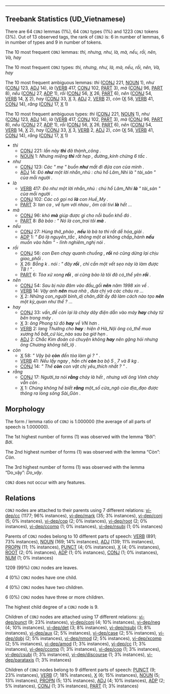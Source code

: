 

--------------------------------------------------------------------------------

## Treebank Statistics (UD_Vietnamese)

There are 64 `CONJ` lemmas (1%), 64 `CONJ` types (1%) and 1223 `CONJ` tokens (3%).
Out of 13 observed tags, the rank of `CONJ` is: 6 in number of lemmas, 6 in number of types and 9 in number of tokens.

The 10 most frequent `CONJ` lemmas: <em>thì, nhưng, như, là, mà, nếu, rồi, nên, Và, hay</em>

The 10 most frequent `CONJ` types:  <em>thì, nhưng, như, là, mà, nếu, rồi, nên, Và, hay</em>

The 10 most frequent ambiguous lemmas: <em>thì</em> ([CONJ]() 221, [NOUN]() 1), <em>như</em> ([CONJ]() 123, [ADJ]() 14), <em>là</em> ([VERB]() 417, [CONJ]() 102, [PART]() 3), <em>mà</em> ([CONJ]() 96, [PART]() 8), <em>nếu</em> ([CONJ]() 27, [ADP]() 1), <em>rồi</em> ([CONJ]() 56, [X]() 26, [PART]() 6), <em>nên</em> ([CONJ]() 54, [VERB]() 14, [X]() 2), <em>hay</em> ([CONJ]() 33, [X]() 3, [ADJ]() 2, [VERB]() 2), <em>còn</em> ([X]() 58, [VERB]() 41, [CONJ]() 14), <em>rằng</em> ([CONJ]() 17, [X]() 1)

The 10 most frequent ambiguous types:  <em>thì</em> ([CONJ]() 221, [NOUN]() 1), <em>như</em> ([CONJ]() 123, [ADJ]() 14), <em>là</em> ([VERB]() 417, [CONJ]() 102, [PART]() 3), <em>mà</em> ([CONJ]() 96, [PART]() 8), <em>nếu</em> ([CONJ]() 27, [ADP]() 1), <em>rồi</em> ([CONJ]() 56, [X]() 26, [PART]() 6), <em>nên</em> ([CONJ]() 54, [VERB]() 14, [X]() 2), <em>hay</em> ([CONJ]() 33, [X]() 3, [VERB]() 2, [ADJ]() 2), <em>còn</em> ([X]() 58, [VERB]() 41, [CONJ]() 14), <em>rằng</em> ([CONJ]() 17, [X]() 1)


* <em>thì</em>
  * [CONJ]() 221: <em>lần này <b>thì</b> đã thành_công .</em>
  * [NOUN]() 1: <em>Nhưng miệng <b>thì</b> rất hẹp , đường_kính chừng 6 tấc .</em>
* <em>như</em>
  * [CONJ]() 123: <em>Các " mẹ " buồn <b>như</b> mất đi đứa con của mình .</em>
  * [ADJ]() 14: <em>Đó <b>như</b> một lời nhắn_nhủ : chú hổ Lâm_Nhi là " tài_sản " của mỗi người .</em>
* <em>là</em>
  * [VERB]() 417: <em>Đó như một lời nhắn_nhủ : chú hổ Lâm_Nhi <b>là</b> " tài_sản " của mỗi người .</em>
  * [CONJ]() 102: <em>Các cô gọi nó <b>là</b> con Huế_My .</em>
  * [PART]() 3: <em>tan ca , về tụm với nhau , ôm cái tivi <b>là</b> hết ...</em>
* <em>mà</em>
  * [CONJ]() 96: <em>khó <b>mà</b> giúp được gì cho nỗi buồn khổ đó .</em>
  * [PART]() 8: <em>Bà bảo : " Nó là con_trai tôi <b>mà</b> .</em>
* <em>nếu</em>
  * [CONJ]() 27: <em>Hùng thở_phào , <b>nếu</b> là bà ta thì rất dễ hóa_giải .</em>
  * [ADP]() 1: <em>" Đó là nguyên_tắc , không một ai không chấp_hành <b>nếu</b> muốn vào hầm " - lĩnh nghiêm_nghị nói .</em>
* <em>rồi</em>
  * [CONJ]() 56: <em>con Đen chạy quanh chuồng , <b>rồi</b> nó cũng dừng lại chịu giao_phối .</em>
  * [X]() 26: <em>Bỗng k . nói : " đây <b>rồi</b> , chỉ cần một vết sẹo này là làm được TB ! " .</em>
  * [PART]() 6: <em>Tòa xử xong <b>rồi</b> , ai cũng bảo là tôi đã có_thể yên <b>rồi</b> .</em>
* <em>nên</em>
  * [CONJ]() 54: <em>Sau bị nứa đâm vào đầu_gối <b>nên</b> năm 1998 xin về .</em>
  * [VERB]() 14: <em>Vậy anh <b>nên</b> mua nhà , đưa chị và các cháu ra ...</em>
  * [X]() 2: <em>Những con_người bình_dị chân_đất ấy đã làm cách nào tạo <b>nên</b> một kỳ_quan như thế ? ...</em>
* <em>hay</em>
  * [CONJ]() 33: <em>vấn_đề còn lại là cháy dây điện dẫn vào máy <b>hay</b> cháy từ bên trong máy .</em>
  * [X]() 3: <em>ông Phong từ đó <b>hay</b> về VN hơn .</em>
  * [VERB]() 2: <em>lang Thưởng cho <b>hay</b> : hiện ở Hà_Nội ông có_thể mua xương hổ bất_cứ lúc_nào sau ba giờ hẹn .</em>
  * [ADJ]() 2: <em>Chắc Kim đoán có chuyện không <b>hay</b> nên gặng hỏi nhưng ông Chương không tiết_lộ .</em>
* <em>còn</em>
  * [X]() 58: <em>" Vậy bà <b>còn</b> đến tòa làm gì ? " .</em>
  * [VERB]() 41: <em>Nếu lấy ngay , hắn chỉ <b>còn</b> ba bộ 5 , 7 và 8 kg .</em>
  * [CONJ]() 14: <em>" Thế <b>còn</b> con vật chị yêu_thích nhất ? " .</em>
* <em>rằng</em>
  * [CONJ]() 17: <em>Người_ta nói <b>rằng</b> cháy là hết , nhưng với ông Vinh cháy vẫn còn .</em>
  * [X]() 1: <em>Chúng không hề biết <b>rằng</b> một_số cửa_ngõ của địa_đạo được thông ra lòng sông Sài_Gòn .</em>

## Morphology

The form / lemma ratio of `CONJ` is 1.000000 (the average of all parts of speech is 1.000000).

The 1st highest number of forms (1) was observed with the lemma “Bởi”: <em>Bởi</em>.

The 2nd highest number of forms (1) was observed with the lemma “Còn”: <em>Còn</em>.

The 3rd highest number of forms (1) was observed with the lemma “Do_vậy”: <em>Do_vậy</em>.

`CONJ` does not occur with any features.


## Relations

`CONJ` nodes are attached to their parents using 7 different relations: [vi-dep/cc]() (1177; 96% instances), [vi-dep/mark]() (35; 3% instances), [vi-dep/conj]() (5; 0% instances), [vi-dep/cop]() (2; 0% instances), [vi-dep/root]() (2; 0% instances), [vi-dep/ccomp]() (1; 0% instances), [vi-dep/nsubj]() (1; 0% instances)

Parents of `CONJ` nodes belong to 10 different parts of speech: [VERB]() (891; 73% instances), [NOUN]() (169; 14% instances), [ADJ]() (139; 11% instances), [PROPN]() (11; 1% instances), [PUNCT]() (4; 0% instances), [X]() (4; 0% instances), [ROOT]() (2; 0% instances), [ADP]() (1; 0% instances), [CONJ]() (1; 0% instances), [NUM]() (1; 0% instances)

1209 (99%) `CONJ` nodes are leaves.

4 (0%) `CONJ` nodes have one child.

4 (0%) `CONJ` nodes have two children.

6 (0%) `CONJ` nodes have three or more children.

The highest child degree of a `CONJ` node is 9.

Children of `CONJ` nodes are attached using 17 different relations: [vi-dep/punct]() (9; 23% instances), [vi-dep/conj]() (4; 10% instances), [vi-dep/neg]() (4; 10% instances), [vi-dep/det]() (3; 8% instances), [vi-dep/nsubj]() (3; 8% instances), [vi-dep/aux]() (2; 5% instances), [vi-dep/case]() (2; 5% instances), [vi-dep/dobj]() (2; 5% instances), [vi-dep/nmod]() (2; 5% instances), [vi-dep/xcomp]() (2; 5% instances), [vi-dep/amod]() (1; 3% instances), [vi-dep/cc]() (1; 3% instances), [vi-dep/ccomp]() (1; 3% instances), [vi-dep/cop]() (1; 3% instances), [vi-dep/csubj]() (1; 3% instances), [vi-dep/discourse]() (1; 3% instances), [vi-dep/parataxis]() (1; 3% instances)

Children of `CONJ` nodes belong to 9 different parts of speech: [PUNCT]() (9; 23% instances), [VERB]() (7; 18% instances), [X]() (6; 15% instances), [NOUN]() (5; 13% instances), [PROPN]() (5; 13% instances), [ADJ]() (4; 10% instances), [ADP]() (2; 5% instances), [CONJ]() (1; 3% instances), [PART]() (1; 3% instances)

